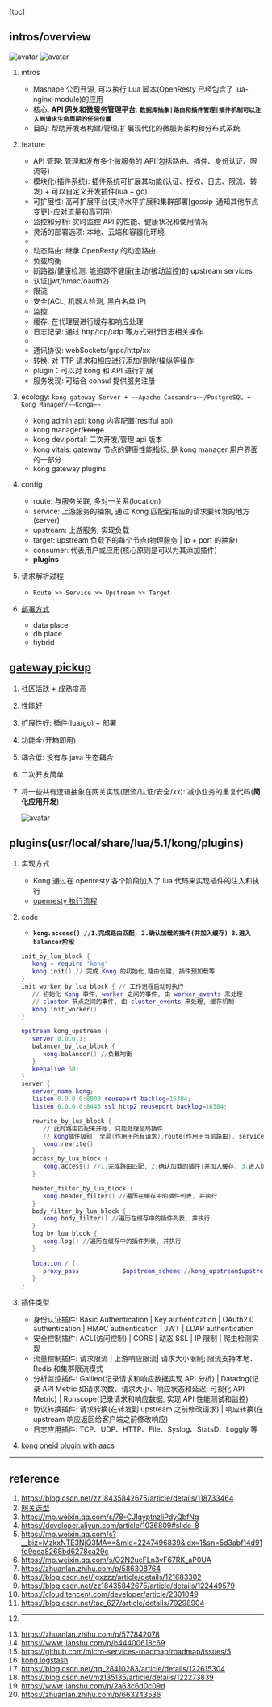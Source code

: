 [toc]

## intros/overview

![avatar](/static/image/kong/kong-flow.png)
![avatar](/static/image/kong/kong-layer.jpg)

1. intros

   - Mashape 公司开源, 可以执行 Lua 脚本(OpenResty 已经包含了 lua-nginx-module)的应用
   - 核心: **API 网关和微服务管理平台**: **`数据库抽象|路由和插件管理|插件机制可以注入到请求生命周期的任何位置`**
   - 目的: 帮助开发者构建/管理/扩展现代化的微服务架构和分布式系统

2. feature

   - API 管理: 管理和发布多个微服务的 API(包括路由、插件、身份认证、限流等)
   - 模块化(插件系统): 插件系统可扩展其功能(认证、授权、日志、限流、转发) + 可以自定义开发插件(lua + go)
   - 可扩展性: 高可扩展平台(支持水平扩展和集群部署[gossip-通知其他节点变更]-应对流量和高可用)
   - 监控和分析: 实时监控 API 的性能、健康状况和使用情况
   - 灵活的部署选项: 本地、云端和容器化环境
   -
   - 动态路由: 继承 OpenResty 的动态路由
   - 负载均衡
   - 断路器/健康检测: 能追踪不健康(主动/被动监控)的 upstream services
   - 认证(jwt/hmac/oauth2)
   - 限流
   - 安全(ACL, 机器人检测, 黑白名单 IP)
   - 监控
   - 缓存: 在代理层进行缓存和响应处理
   - 日志记录: 通过 http/tcp/udp 等方式进行日志相关操作
   -
   - 通讯协议: webSockets/grpc/http/xx
   - 转换: 对 TTP 请求和相应进行添加/删除/操纵等操作
   - plugin：可以对 kong 和 API 进行扩展
   - ~~服务发现~~: 可结合 consul 提供服务注册

3. ecology: `kong gateway Server + ~~Apache Cassandra~~/PostgreSQL + Kong Manager/~~Konga~~`

   - kong admin api: kong 内容配置(restful api)
   - kong manager/~~konga~~
   - kong dev portal: 二次开发/管理 api 版本
   - kong vitals: gateway 节点的健康性能指标, 是 kong manager 用户界面的一部分
   - kong gateway plugins

4. config

   - route: 与服务关联, 多对一关系(location)
   - service: 上游服务的抽象, 通过 Kong 匹配到相应的请求要转发的地方(server)
   - upstream: 上游服务, 实现负载
   - target: upstream 负载下的每个节点(物理服务 | ip + port 的抽象)
   - consumer: 代表用户或应用(核心原则是可以为其添加插件)
   - **plugins**

5. 请求解析过程

   - `Route >> Service >> Upstream >> Target`

6. [部署方式](https://tech.aufomm.com/introduction-of-different-kong-deployment-methods-with-docker/#DBless-Deployment)

   - data place
   - db place
   - hybrid

## [gateway pickup](./01.pickup.md)

1. 社区活跃 + 成熟度高
2. [性能好](https://juejin.cn/post/6844903999582240775)
3. 扩展性好: 插件(lua/go) + 部署
4. 功能全(开箱即用)
5. 耦合低: 没有与 java 生态耦合
6. 二次开发简单
7. 将一些共有逻辑抽象在网关实现(限流/认证/安全/xx): 减小业务的重复代码(**简化应用开发**)

   ![avatar](/static/image/kong/kong-optimizer.jpg)

## plugins(usr/local/share/lua/5.1/kong/plugins)

1. 实现方式

   - Kong 通过在 openresty 各个阶段加入了 lua 代码来实现插件的注入和执行
   - [openresty 执行流程](../openresty/readme.md)

2. code

   - **`kong.access() //1.完成路由匹配, 2.确认加载的插件(并加入缓存) 3.进入balancer阶段`**

   ```lua
   init_by_lua_block {
      kong = require 'kong'
      kong.init() // 完成 Kong 的初始化,路由创建, 插件预加载等
   }
   init_worker_by_lua_block { // 工作进程启动时执行
      // 初始化 Kong 事件, worker 之间的事件, 由 worker_events 来处理
      // cluster 节点之间的事件, 由 cluster_events 来处理, 缓存机制
      kong.init_worker()
   }

   upstream kong_upstream {
      server 0.0.0.1;
      balancer_by_lua_block {
         kong.balancer() //负载均衡
      }
      keepalive 60;
   }
   server {
      server_name kong;
      listen 0.0.0.0:8000 reuseport backlog=16384;
      listen 0.0.0.0:8443 ssl http2 reuseport backlog=16384;

      rewrite_by_lua_block {
         // 此时路由匹配未开始, 只能处理全局插件
         // kong插件级别, 全局(作用于所有请求),route(作用于当前路由), service(作用于匹配到当前service的所有请求)
         kong.rewrite()
      }
      access_by_lua_block {
         kong.access() //1.完成路由匹配, 2.确认加载的插件(并加入缓存) 3.进入balancer阶段
      }

      header_filter_by_lua_block {
         kong.header_filter() //遍历在缓存中的插件列表, 并执行
      }
      body_filter_by_lua_block {
         kong.body_filter() //遍历在缓存中的插件列表, 并执行
      }
      log_by_lua_block {
         kong.log() //遍历在缓存中的插件列表, 并执行
      }

      location / {
         proxy_pass            $upstream_scheme://kong_upstream$upstream_uri;
      }
   }
   ```

3. 插件类型

   - 身份认证插件: Basic Authentication | Key authentication | OAuth2.0 authentication | HMAC authentication | JWT | LDAP authentication
   - 安全控制插件: ACL(访问控制) | CORS | 动态 SSL | IP 限制 | 爬虫检测实现
   - 流量控制插件: 请求限流 | 上游响应限流| 请求大小限制; 限流支持本地、Redis 和集群限流模式
   - 分析监控插件: Galileo(记录请求和响应数据实现 API 分析) | Datadog(记录 API Metric 如请求次数、请求大小、响应状态和延迟, 可视化 API Metric) | Runscope(记录请求和响应数据, 实现 API 性能测试和监控)
   - 协议转换插件: 请求转换(在转发到 upstream 之前修改请求) | 响应转换(在 upstream 响应返回给客户端之前修改响应)
   - 日志应用插件: TCP、UDP、HTTP、File、Syslog、StatsD、Loggly 等

4. [kong oneid plugin with aacs](https://github.com/micro-services-roadmap/kong/tree/master/v3.5.0/plugins/oneid)

---

## reference

1. https://blog.csdn.net/zz18435842675/article/details/118733464
2. [网关选型](https://mp.weixin.qq.com/s?__biz=MzAwMjI0ODk0NA==&mid=2451964472&idx=1&sn=eb05f7d5af78b6635a83a55377ed09d0&chksm=8d1ffba7ba6872b1207a93cf23a9370b49eefb1533b7115d906828e1162bee578a26dfbff0f6&scene=178&cur_album_id=1510122164576911361#rd)
3. https://mp.weixin.qq.com/s/78-CJIqyptnzliPdyQbfNg
4. https://developer.aliyun.com/article/1036809#slide-8
5. https://mp.weixin.qq.com/s?__biz=MzkxNTE3NjQ3MA==&mid=2247496839&idx=1&sn=5d3abf14d91fd9eea8268bd6278ca29c
6. https://mp.weixin.qq.com/s/O2N2ucFLn3vF67RK_aP0UA
7. https://zhuanlan.zhihu.com/p/586308764
8. https://blog.csdn.net/lgxzzz/article/details/121683302
9. https://blog.csdn.net/zz18435842675/article/details/122449579
10. https://cloud.tencent.com/developer/article/2301049
11. https://blog.csdn.net/tao_627/article/details/79298904
12. ***
13. https://zhuanlan.zhihu.com/p/577842078
14. https://www.jianshu.com/p/b44400618c69
15. https://github.com/micro-services-roadmap/roadmap/issues/5
16. [kong logstash](https://blog.csdn.net/why_still_confused/article/details/89244200)
17. https://blog.csdn.net/qq_28410283/article/details/122615304
18. https://blog.csdn.net/mz135135/article/details/122273839
19. https://www.jianshu.com/p/2a63c6d0c09d
20. https://zhuanlan.zhihu.com/p/663243536
